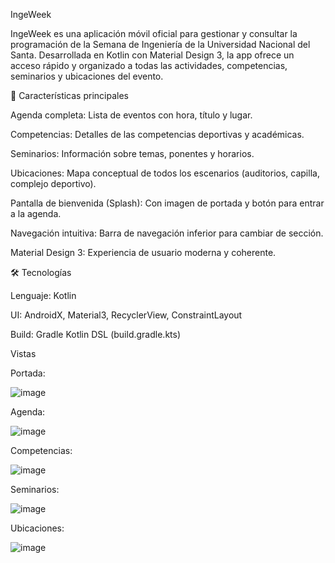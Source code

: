 IngeWeek

IngeWeek es una aplicación móvil oficial para gestionar y consultar la programación de la Semana de Ingeniería de la Universidad Nacional del Santa. Desarrollada en Kotlin con Material Design 3, la app ofrece un acceso rápido y organizado a todas las actividades, competencias, seminarios y ubicaciones del evento.

📱 Características principales

Agenda completa: Lista de eventos con hora, título y lugar.

Competencias: Detalles de las competencias deportivas y académicas.

Seminarios: Información sobre temas, ponentes y horarios.

Ubicaciones: Mapa conceptual de todos los escenarios (auditorios, capilla, complejo deportivo).

Pantalla de bienvenida (Splash): Con imagen de portada y botón para entrar a la agenda.

Navegación intuitiva: Barra de navegación inferior para cambiar de sección.

Material Design 3: Experiencia de usuario moderna y coherente.

🛠️ Tecnologías

Lenguaje: Kotlin

UI: AndroidX, Material3, RecyclerView, ConstraintLayout

Build: Gradle Kotlin DSL (build.gradle.kts)

Vistas

Portada:

![image](https://github.com/user-attachments/assets/3e0c8764-0308-40e2-afc2-18ca1d5224c4)

Agenda:

![image](https://github.com/user-attachments/assets/79cf21df-bc45-4c11-b30e-3e75c891f75f)

Competencias:

![image](https://github.com/user-attachments/assets/0d17fdb3-70a9-436f-a97d-8402b10187d0)

Seminarios:

![image](https://github.com/user-attachments/assets/da3b1239-66e3-4238-b5c7-7591489cc06d)

Ubicaciones:

![image](https://github.com/user-attachments/assets/58cb2bb7-bb9b-476d-a6f6-9108d81411f1)



